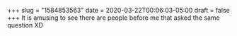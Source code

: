 +++
slug = "1584853563"
date = 2020-03-22T00:06:03-05:00
draft = false
+++
It is amusing to see there are people before me that asked the same question XD